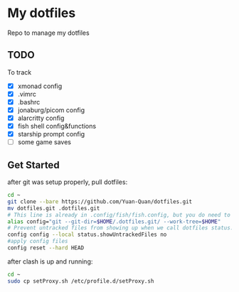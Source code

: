 # My dotfiles

Repo to manage my dotfiles

## TODO

To track
* [x] xmonad config
* [x] .vimrc
* [x] .bashrc
* [x] jonaburg/picom config
* [x] alarcritty config
* [x] fish shell config&functions
* [x] starship prompt config
* [ ] some game saves

## Get Started

after git was setup properly, pull dotfiles:
```bash
cd ~
git clone --bare https://github.com/Yuan-Quan/dotfiles.git
mv dotfiles.git .dotfiles.git
# This line is already in .config/fish/fish.config, but you do need to run it onece.
alias config="git --git-dir=$HOME/.dotfiles.git/ --work-tree=$HOME"
# Prevent untracked files from showing up when we call dotfiles status.
config config --local status.showUntrackedFiles no
#apply config files
config reset --hard HEAD
```

after clash is up and running:
```bash
cd ~
sudo cp setProxy.sh /etc/profile.d/setProxy.sh
```

